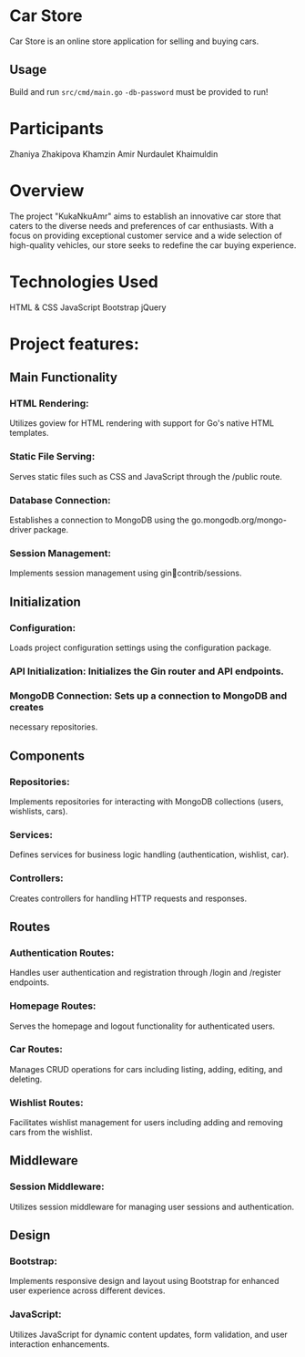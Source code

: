 # Car Store

Car Store is an online store application for selling and buying cars.

## Usage

Build and run `src/cmd/main.go`
`-db-password` must be provided to run!

# Participants
Zhaniya Zhakipova
Khamzin Amir
Nurdaulet Khaimuldin

# Overview
The project "KukaNkuAmr" aims to establish an innovative car store that caters to
the diverse needs and preferences of car enthusiasts. With a focus on providing
exceptional customer service and a wide selection of high-quality vehicles, our
store seeks to redefine the car buying experience.

# Technologies Used
HTML & CSS JavaScript Bootstrap jQuery

# Project features:
## Main Functionality
### HTML Rendering: 
Utilizes goview for HTML rendering with support for Go's native HTML templates.
### Static File Serving: 
Serves static files such as CSS and JavaScript through the /public route.
### Database Connection: 
Establishes a connection to MongoDB using the go.mongodb.org/mongo-driver package.
### Session Management: 
Implements session management using gincontrib/sessions.
## Initialization
###  Configuration: 
Loads project configuration settings using the configuration package.
### API Initialization: Initializes the Gin router and API endpoints.
### MongoDB Connection: Sets up a connection to MongoDB and creates 
necessary repositories.
## Components
### Repositories:
Implements repositories for interacting with MongoDB collections (users, wishlists, cars).
### Services:
Defines services for business logic handling (authentication, wishlist, car).
### Controllers:
Creates controllers for handling HTTP requests and responses.
## Routes
### Authentication Routes:
Handles user authentication and registration through /login and /register endpoints.
### Homepage Routes: 
Serves the homepage and logout functionality for authenticated users.
### Car Routes: 
Manages CRUD operations for cars including listing, adding, editing, and deleting.
### Wishlist Routes:
Facilitates wishlist management for users including adding and removing cars from the wishlist.
## Middleware
### Session Middleware:
Utilizes session middleware for managing user sessions and authentication.
## Design
### Bootstrap: 
Implements responsive design and layout using Bootstrap for enhanced user experience across different devices.
### JavaScript: 
Utilizes JavaScript for dynamic content updates, form validation, and user interaction enhancements.
